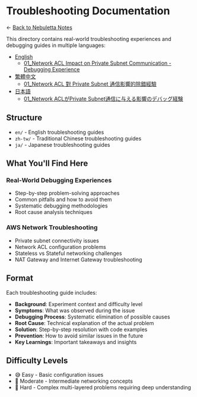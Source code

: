 # Troubleshooting Documentation

← [Back to Nebuletta Notes](../README.md)

This directory contains real-world troubleshooting experiences and debugging guides in multiple languages:

- [English](en/)
  - [01_Network ACL Impact on Private Subnet Communication - Debugging Experience](en/01_network_acl_private_subnet_troubleshooting.md)
- [繁體中文](zh-tw/)
  - [01_Network ACL 對 Private Subnet 通信影響的除錯經驗](zh-tw/01_network_acl_private_subnet_troubleshooting.md)
- [日本語](ja/)
  - [01_Network ACLがPrivate Subnet通信に与える影響のデバッグ経験](ja/01_network_acl_private_subnet_troubleshooting.md)

## Structure

- `en/` - English troubleshooting guides
- `zh-tw/` - Traditional Chinese troubleshooting guides
- `ja/` - Japanese troubleshooting guides

## What You'll Find Here

### Real-World Debugging Experiences
- Step-by-step problem-solving approaches
- Common pitfalls and how to avoid them
- Systematic debugging methodologies
- Root cause analysis techniques

### AWS Network Troubleshooting
- Private subnet connectivity issues
- Network ACL configuration problems
- Stateless vs Stateful networking challenges
- NAT Gateway and Internet Gateway troubleshooting

## Format

Each troubleshooting guide includes:
- **Background**: Experiment context and difficulty level
- **Symptoms**: What was observed during the issue
- **Debugging Process**: Systematic elimination of possible causes
- **Root Cause**: Technical explanation of the actual problem
- **Solution**: Step-by-step resolution with code examples
- **Prevention**: How to avoid similar issues in the future
- **Key Learnings**: Important takeaways and insights

## Difficulty Levels

- 😅 Easy - Basic configuration issues
- 😤 Moderate - Intermediate networking concepts
- 🤬 Hard - Complex multi-layered problems requiring deep understanding 